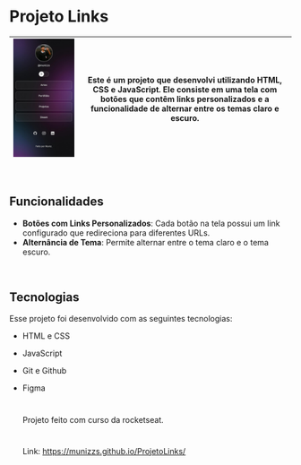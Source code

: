 # Projeto Links

| ![Imagem do projeto](./image/ProjectLinksImage.jpg) | Este é um projeto que desenvolvi utilizando HTML, CSS e JavaScript. Ele consiste em uma tela com botões que contêm links personalizados e a funcionalidade de alternar entre os temas claro e escuro. |
|-------------------------------------------------|-----------------------------------------------------------------------------------------------------------------------------------------------------------|

</br>

## Funcionalidades

- **Botões com Links Personalizados**: Cada botão na tela possui um link configurado que redireciona para diferentes URLs.
- **Alternância de Tema**: Permite alternar entre o tema claro e o tema escuro.

</br>

## Tecnologias

Esse projeto foi desenvolvido com as seguintes tecnologias:

- HTML e CSS
- JavaScript
- Git e Github
- Figma

  #
  Projeto feito com curso da rocketseat.

  #

  Link: https://munizzs.github.io/ProjetoLinks/
